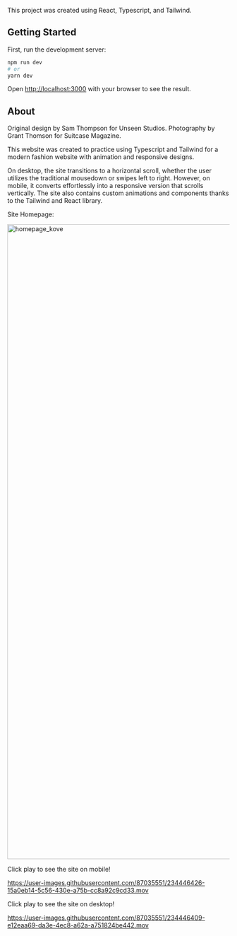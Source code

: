 This project was created using React, Typescript, and Tailwind. 

## Getting Started

First, run the development server:

```bash
npm run dev
# or
yarn dev
```
Open [http://localhost:3000](http://localhost:3000) with your browser to see the result.

## About

Original design by Sam Thompson for Unseen Studios.
Photography by Grant Thomson for Suitcase Magazine.

This website was created to practice using Typescript and Tailwind for a modern fashion website with animation and responsive designs.

On desktop, the site transitions to a horizontal scroll, whether the user utilizes the traditional mousedown or swipes left to right. 
However, on mobile, it converts effortlessly into a responsive version that scrolls vertically.
The site also contains custom animations and components thanks to the Tailwind and React library.

Site Homepage:

<img width="1437" alt="homepage_kove" src="https://user-images.githubusercontent.com/87035551/234446367-00616006-aee9-4d17-b828-386d52c047f8.png">

Click play to see the site on mobile!

https://user-images.githubusercontent.com/87035551/234446426-15a0eb14-5c56-430e-a75b-cc8a92c9cd33.mov

Click play to see the site on desktop!

https://user-images.githubusercontent.com/87035551/234446409-e12eaa69-da3e-4ec8-a62a-a751824be442.mov



